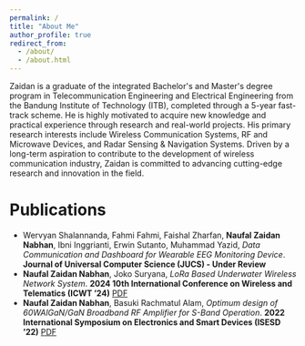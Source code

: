 ```yaml
---
permalink: /
title: "About Me"
author_profile: true
redirect_from: 
  - /about/
  - /about.html
---
```


Zaidan is a graduate of the integrated Bachelor's and Master's degree program in Telecommunication Engineering and Electrical Engineering from the Bandung Institute of Technology (ITB), completed through a 5-year fast-track scheme. He is highly motivated to acquire new knowledge and practical experience through research and real-world projects. His primary research interests include Wireless Communication Systems, RF and Microwave Devices, and Radar Sensing & Navigation Systems. Driven by a long-term aspiration to contribute to the development of wireless communication industry, Zaidan is committed to advancing cutting-edge research and innovation in the field.


# Publications
- Wervyan Shalannanda, Fahmi Fahmi, Faishal Zharfan, **Naufal Zaidan Nabhan**, Ibni Inggrianti, Erwin Sutanto, Muhammad Yazid, _Data Communication and Dashboard for Wearable EEG Monitoring Device_. **Journal of Universal Computer Science (JUCS) - Under Review** 
- **Naufal Zaidan Nabhan**, Joko Suryana, _LoRa Based Underwater Wireless Network System_. **2024 10th International Conference on Wireless and Telematics (ICWT ’24)** [PDF](https://github.com/naufalzn/naufalzn.github.io/files/23223018_Naufal%20Zaidan%20Nabhan_Paper.pdf)
- **Naufal Zaidan Nabhan**, Basuki Rachmatul Alam, _Optimum design of 60WAlGaN/GaN Broadband RF Amplifier for S-Band Operation_. **2022 International Symposium on Electronics and Smart Devices (ISESD ’22)** [PDF](https://github.com/naufalzn/naufalzn.github.io/files/Design_broadband_60W_S_band_GaN_HEMT.pdf)
